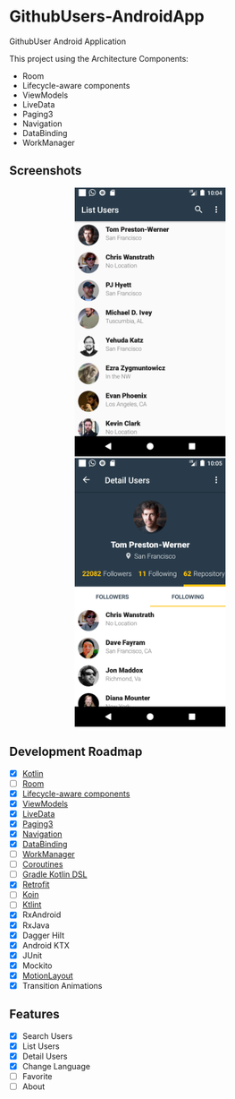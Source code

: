 # GithubUsers-AndroidApp
GithubUser Android Application

This project using the Architecture Components:
- Room
- Lifecycle-aware components
- ViewModels
- LiveData
- Paging3
- Navigation
- DataBinding
- WorkManager

## Screenshots

<p align="center">
  <img src="ss/main.png" width="270" alt="Home">
  <img src="ss/details.png" width="270" alt="Detail">
</p>

## Development Roadmap

- [x] [Kotlin](https://kotlinlang.org/)
- [ ] [Room](https://developer.android.com/topic/libraries/architecture/room)
- [x] [Lifecycle-aware components](https://developer.android.com/topic/libraries/architecture/lifecycle)
- [x] [ViewModels](https://developer.android.com/topic/libraries/architecture/viewmodel)
- [x] [LiveData](https://developer.android.com/topic/libraries/architecture/livedata)
- [x] [Paging3](https://developer.android.com/topic/libraries/architecture/paging/)
- [x] [Navigation](https://developer.android.com/topic/libraries/architecture/navigation)
- [x] [DataBinding](https://developer.android.com/topic/libraries/data-binding)
- [ ] [WorkManager](https://developer.android.com/topic/libraries/architecture/workmanager/)
- [ ] [Coroutines](https://developer.android.com/topic/libraries/architecture/coroutines)
- [ ] [Gradle Kotlin DSL](https://docs.gradle.org/current/userguide/kotlin_dsl.html)
- [x] [Retrofit](https://square.github.io/retrofit/)
- [ ] [Koin](https://insert-koin.io/)
- [ ] [Ktlint](https://ktlint.github.io/)
- [x] RxAndroid
- [x] RxJava
- [x] Dagger Hilt
- [x] Android KTX
- [x] JUnit
- [x] Mockito
- [x] [MotionLayout](https://developer.android.com/training/constraint-layout/motionlayout)
- [x] Transition Animations

## Features

- [x] Search Users
- [x] List Users
- [x] Detail Users
- [x] Change Language
- [ ] Favorite
- [ ] About